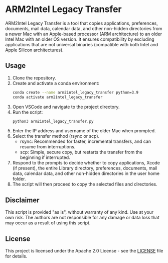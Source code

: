 # ARM2Intel Legacy Transfer

ARM2Intel Legacy Transfer is a tool that copies applications, preferences, documents, mail data, calendar data, and other non-hidden directories from a newer Mac with an Apple-based processor (ARM architecture) to an older Intel Mac with an older OS version. It ensures compatibility by excluding applications that are not universal binaries (compatible with both Intel and Apple Silicon architectures).

## Usage

1. Clone the repository.
2. Create and activate a conda environment:
   ```bash
   conda create --name arm2intel_legacy_transfer python=3.9
   conda activate arm2intel_legacy_transfer
   ```
3. Open VSCode and navigate to the project directory.
4. Run the script:
   ```bash
   python3 arm2intel_legacy_transfer.py
   ```
5. Enter the IP address and username of the older Mac when prompted.
6. Select the transfer method (rsync or scp). 
   - rsync: Recommended for faster, incremental transfers, and can resume from interruptions.
   - scp: Simple, secure copy, but restarts the transfer from the beginning if interrupted.
7. Respond to the prompts to decide whether to copy applications, Xcode (if present), the entire Library directory, preferences, documents, mail data, calendar data, and other non-hidden directories in the user home folder.
8. The script will then proceed to copy the selected files and directories.

## Disclaimer

This script is provided "as is", without warranty of any kind. Use at your own risk. The authors are not responsible for any damage or data loss that may occur as a result of using this script.

## License

This project is licensed under the Apache 2.0 License - see the [LICENSE](LICENSE) file for details.